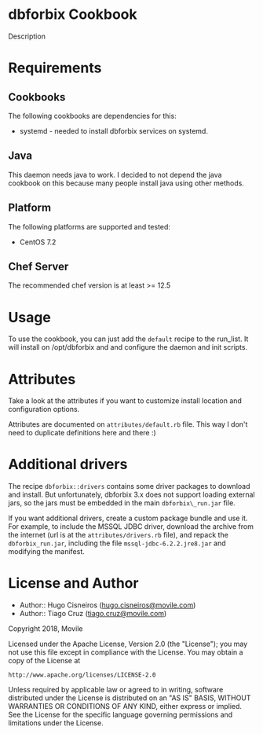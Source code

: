 # dbforbix Cookbook

Description

# Requirements

## Cookbooks

The following cookbooks are dependencies for this:

* systemd - needed to install dbforbix services on systemd.

## Java

This daemon needs java to work. I decided to not depend the
java cookbook on this because many people install java using other methods.

## Platform

The following platforms are supported and tested:

* CentOS 7.2

## Chef Server

The recommended chef version is at least >= 12.5

# Usage

To use the cookbook, you can just add the `default` recipe to the run_list. It
will install on /opt/dbforbix and and configure the daemon and init scripts.

# Attributes

Take a look at the attributes if you want to customize install location and
configuration options.

Attributes are documented on `attributes/default.rb` file. This way I don't need
to duplicate definitions here and there :)

# Additional drivers

The recipe `dbforbix::drivers` contains some driver packages to download and
install. But unfortunately, dbforbix 3.x does not support loading external
jars, so the jars must be embedded in the main `dbforbix\_run.jar` file.

If you want additional drivers, create a custom package bundle and use it. For
example, to include the MSSQL JDBC driver, download the archive from the internet
(url is at the `attributes/drivers.rb` file), and repack the `dbforbix_run.jar`, 
including the file `mssql-jdbc-6.2.2.jre8.jar` and modifying the manifest.

# License and Author

- Author:: Hugo Cisneiros (<hugo.cisneiros@movile.com>)
- Author:: Tiago Cruz (<tiago.cruz@movile.com>)

Copyright 2018, Movile

Licensed under the Apache License, Version 2.0 (the "License");
you may not use this file except in compliance with the License.
You may obtain a copy of the License at

    http://www.apache.org/licenses/LICENSE-2.0

Unless required by applicable law or agreed to in writing, software
distributed under the License is distributed on an "AS IS" BASIS,
WITHOUT WARRANTIES OR CONDITIONS OF ANY KIND, either express or implied.
See the License for the specific language governing permissions and
limitations under the License.
